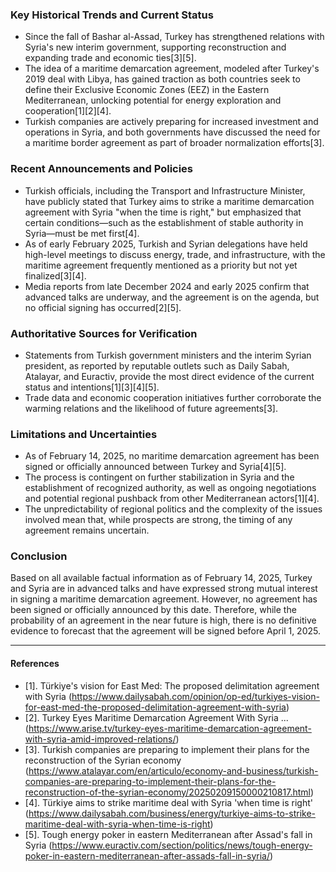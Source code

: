 ### Key Historical Trends and Current Status

- Since the fall of Bashar al-Assad, Turkey has strengthened relations with Syria's new interim government, supporting reconstruction and expanding trade and economic ties[3][5].
- The idea of a maritime demarcation agreement, modeled after Turkey's 2019 deal with Libya, has gained traction as both countries seek to define their Exclusive Economic Zones (EEZ) in the Eastern Mediterranean, unlocking potential for energy exploration and cooperation[1][2][4].
- Turkish companies are actively preparing for increased investment and operations in Syria, and both governments have discussed the need for a maritime border agreement as part of broader normalization efforts[3].

### Recent Announcements and Policies

- Turkish officials, including the Transport and Infrastructure Minister, have publicly stated that Turkey aims to strike a maritime demarcation agreement with Syria "when the time is right," but emphasized that certain conditions—such as the establishment of stable authority in Syria—must be met first[4].
- As of early February 2025, Turkish and Syrian delegations have held high-level meetings to discuss energy, trade, and infrastructure, with the maritime agreement frequently mentioned as a priority but not yet finalized[3][4].
- Media reports from late December 2024 and early 2025 confirm that advanced talks are underway, and the agreement is on the agenda, but no official signing has occurred[2][5].

### Authoritative Sources for Verification

- Statements from Turkish government ministers and the interim Syrian president, as reported by reputable outlets such as Daily Sabah, Atalayar, and Euractiv, provide the most direct evidence of the current status and intentions[1][3][4][5].
- Trade data and economic cooperation initiatives further corroborate the warming relations and the likelihood of future agreements[3].

### Limitations and Uncertainties

- As of February 14, 2025, no maritime demarcation agreement has been signed or officially announced between Turkey and Syria[4][5].
- The process is contingent on further stabilization in Syria and the establishment of recognized authority, as well as ongoing negotiations and potential regional pushback from other Mediterranean actors[1][4].
- The unpredictability of regional politics and the complexity of the issues involved mean that, while prospects are strong, the timing of any agreement remains uncertain.

### Conclusion

Based on all available factual information as of February 14, 2025, Turkey and Syria are in advanced talks and have expressed strong mutual interest in signing a maritime demarcation agreement. However, no agreement has been signed or officially announced by this date. Therefore, while the probability of an agreement in the near future is high, there is no definitive evidence to forecast that the agreement will be signed before April 1, 2025.

---

#### References

- [1]. Türkiye's vision for East Med: The proposed delimitation agreement with Syria (https://www.dailysabah.com/opinion/op-ed/turkiyes-vision-for-east-med-the-proposed-delimitation-agreement-with-syria)
- [2]. Turkey Eyes Maritime Demarcation Agreement With Syria ... (https://www.arise.tv/turkey-eyes-maritime-demarcation-agreement-with-syria-amid-improved-relations/)
- [3]. Turkish companies are preparing to implement their plans for the reconstruction of the Syrian economy (https://www.atalayar.com/en/articulo/economy-and-business/turkish-companies-are-preparing-to-implement-their-plans-for-the-reconstruction-of-the-syrian-economy/20250209150000210817.html)
- [4]. Türkiye aims to strike maritime deal with Syria 'when time is right' (https://www.dailysabah.com/business/energy/turkiye-aims-to-strike-maritime-deal-with-syria-when-time-is-right)
- [5]. Tough energy poker in eastern Mediterranean after Assad's fall in Syria (https://www.euractiv.com/section/politics/news/tough-energy-poker-in-eastern-mediterranean-after-assads-fall-in-syria/)